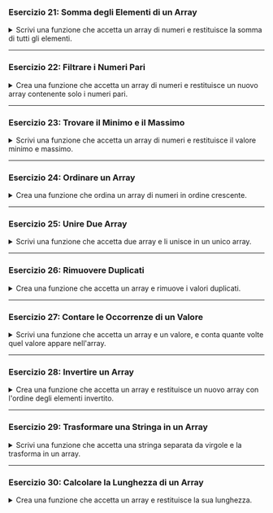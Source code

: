 
### Esercizio 21: Somma degli Elementi di un Array
<details>
<summary>
Scrivi una funzione che accetta un array di numeri e restituisce la somma di tutti gli elementi.
</summary>

```php
<?php
function sommaArray($array) {
    return array_sum($array);
}

$numeri = array(1, 2, 3, 4, 5);
echo "La somma degli elementi è: " . sommaArray($numeri);
?>
```

</details>

---

### Esercizio 22: Filtrare i Numeri Pari
<details>
<summary>
Crea una funzione che accetta un array di numeri e restituisce un nuovo array contenente solo i numeri pari.
</summary>

```php
<?php
function filtraPari($array) {
    return array_filter($array, function($num) {
        return $num % 2 == 0;
    });
}

$numeri = array(1, 2, 3, 4, 5, 6);
$pari = filtraPari($numeri);
echo "Numeri pari: " . implode(", ", $pari);
?>
```

</details>

---

### Esercizio 23: Trovare il Minimo e il Massimo
<details>
<summary>
Scrivi una funzione che accetta un array di numeri e restituisce il valore minimo e massimo.
</summary>

```php
<?php
function minMax($array) {
    return array('min' => min($array), 'max' => max($array));
}

$numeri = array(1, 2, 3, 4, 5);
$minMax = minMax($numeri);
echo "Minimo: " . $minMax['min'] . ", Massimo: " . $minMax['max'];
?>
```

</details>

---

### Esercizio 24: Ordinare un Array
<details>
<summary>
Crea una funzione che ordina un array di numeri in ordine crescente.
</summary>

```php
<?php
function ordinaArray($array) {
    sort($array);
    return $array;
}

$numeri = array(5, 1, 4, 2, 3);
$ordinati = ordinaArray($numeri);
echo "Array ordinato: " . implode(", ", $ordinati);
?>
```

</details>

---

### Esercizio 25: Unire Due Array
<details>
<summary>
Scrivi una funzione che accetta due array e li unisce in un unico array.
</summary>

```php
<?php
function unisciArray($array1, $array2) {
    return array_merge($array1, $array2);
}

$array1 = array(1, 2, 3);
$array2 = array(4, 5, 6);
$uniti = unisciArray($array1, $array2);
echo "Array unito: " . implode(", ", $uniti);
?>
```

</details>

---

### Esercizio 26: Rimuovere Duplicati
<details>
<summary>
Crea una funzione che accetta un array e rimuove i valori duplicati.
</summary>

```php
<?php
function rimuoviDuplicati($array) {
    return array_unique($array);
}

$numeri = array(1, 2, 2, 3, 4, 4, 5);
$unici = rimuoviDuplicati($numeri);
echo "Array senza duplicati: " . implode(", ", $unici);
?>
```

</details>

---

### Esercizio 27: Contare le Occorrenze di un Valore
<details>
<summary>
Scrivi una funzione che accetta un array e un valore, e conta quante volte quel valore appare nell'array.
</summary>

```php
<?php
function contaValore($array, $valore) {
    return array_count_values($array)[$valore] ?? 0;
}

$numeri = array(1, 2, 2, 3, 4, 4, 5);
$conta = contaValore($numeri, 2);
echo "Il valore 2 appare: " . $conta . " volte";
?>
```

</details>

---

### Esercizio 28: Invertire un Array
<details>
<summary>
Crea una funzione che accetta un array e restituisce un nuovo array con l'ordine degli elementi invertito.
</summary>

```php
<?php
function invertiArray($array) {
    return array_reverse($array);
}

$numeri = array(1, 2, 3, 4, 5);
$invertiti = invertiArray($numeri);
echo "Array invertito: " . implode(", ", $invertiti);
?>
```

</details>

---

### Esercizio 29: Trasformare una Stringa in un Array
<details>
<summary>
Scrivi una funzione che accetta una stringa separata da virgole e la trasforma in un array.
</summary>

```php
<?php
function stringaToArray($stringa) {
    return explode(",", $stringa);
}

$stringa = "1,2,3,4,5";
$array = stringaToArray($stringa);
echo "Array: " . implode(", ", $array);
?>
```

</details>

---

### Esercizio 30: Calcolare la Lunghezza di un Array
<details>
<summary>
Crea una funzione che accetta un array e restituisce la sua lunghezza.
</summary>

```php
<?php
function lunghezzaArray($array) {
    return count($array);
}

$numeri = array(1, 2, 3, 4, 5);
echo "La lunghezza dell'array è: " . lunghezzaArray($numeri);
?>
```

</details>

